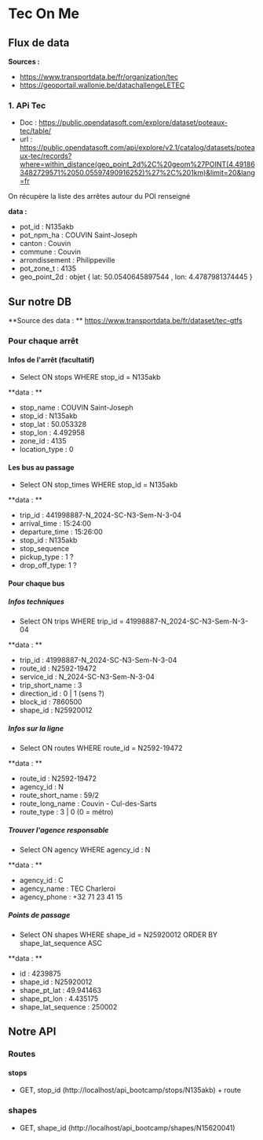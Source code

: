 # Tec On Me
## Flux de data
**Sources :**
- https://www.transportdata.be/fr/organization/tec
- https://geoportail.wallonie.be/datachallengeLETEC


### 1. APi Tec
- Doc : https://public.opendatasoft.com/explore/dataset/poteaux-tec/table/
- url : https://public.opendatasoft.com/api/explore/v2.1/catalog/datasets/poteaux-tec/records?where=within_distance(geo_point_2d%2C%20geom%27POINT(4.491863482729571%2050.05597490916252)%27%2C%201km)&limit=20&lang=fr

On récupère la liste des arrêtes autour du POI renseigné

**data :**
- pot_id : N135akb
- pot_npm_ha : COUVIN Saint-Joseph
- canton : Couvin
- commune : Couvin
- arrondissement : Philippeville
- pot_zone_t : 4135
- geo_point_2d : objet { lat: 50.0540645897544 ,  lon: 4.4787981374445 }

## Sur notre DB
**Source des data : ** https://www.transportdata.be/fr/dataset/tec-gtfs

### Pour chaque arrêt
#### Infos de l'arrêt (facultatif)
- Select ON stops WHERE stop_id = N135akb

**data : **
- stop_name : COUVIN Saint-Joseph
- stop_id : N135akb
- stop_lat : 50.053328
- stop_lon : 4.492958
- zone_id : 4135
- location_type : 0

#### Les bus au passage
- Select ON stop_times WHERE stop_id = N135akb

**data : **
- trip_id : 441998887-N_2024-SC-N3-Sem-N-3-04
- arrival_time : 15:24:00
- departure_time : 15:26:00
- stop_id : N135akb
- stop_sequence
- pickup_type : 1 ?
- drop_off_type: 1 ?

#### Pour chaque bus
##### Infos techniques
- Select ON trips WHERE trip_id = 41998887-N_2024-SC-N3-Sem-N-3-04

**data : **
- trip_id : 41998887-N_2024-SC-N3-Sem-N-3-04
- route_id : N2592-19472
- service_id : N_2024-SC-N3-Sem-N-3-04
- trip_short_name : 3
- direction_id : 0 | 1 (sens ?)
- block_id : 7860500
- shape_id : N25920012

##### Infos sur la ligne
- Select ON routes WHERE route_id = N2592-19472

**data : **
- route_id : N2592-19472
- agency_id : N
- route_short_name : 59/2
- route_long_name : Couvin - Cul-des-Sarts
- route_type : 3 | 0 (0 = métro)

##### Trouver l'agence responsable
- Select ON agency WHERE agency_id : N

**data : **
- agency_id : C
- agency_name : TEC Charleroi
- agency_phone : +32 71 23 41 15

##### Points de passage
- Select ON shapes WHERE shape_id = N25920012 ORDER BY shape_lat_sequence ASC

**data : **
- id : 4239875
- shape_id : N25920012
- shape_pt_lat : 49.941463
- shape_pt_lon : 4.435175
- shape_lat_sequence : 250002

## Notre API
### Routes
#### stops
- GET, stop_id (http://localhost/api_bootcamp/stops/N135akb) + route

### shapes
- GET, shape_id (http://localhost/api_bootcamp/shapes/N15620041)
